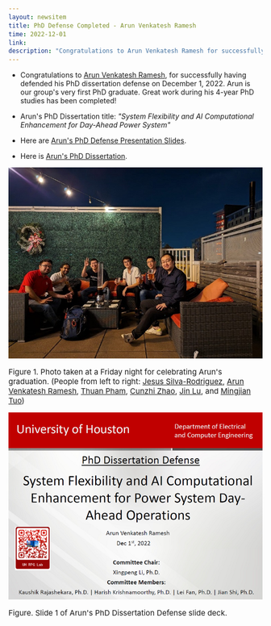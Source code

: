 ```yaml
---
layout: newsitem
title: PhD Defense Completed - Arun Venkatesh Ramesh
time: 2022-12-01
link: 
description: "Congratulations to Arun Venkatesh Ramesh for successfully having defended his PhD dissertation defense on December 1, 2022. Arun is our group's very first PhD graduate. Great work has been done during his 4-year PhD studies!"
---
```


* Congratulations to <a target="_blank" href="/people/Arun-Venkatesh-Ramesh/" class="">Arun Venkatesh Ramesh</a>, for successfully having defended his PhD dissertation defense on December 1, 2022. Arun is our group's very first PhD graduate. Great work during his 4-year PhD studies has been completed!

* Arun's PhD Dissertation title: *"System Flexibility and AI Computational Enhancement for Day-Ahead Power System"*


* Here are <a class="" target="_blank" href="/pdfs/team/2022-12-01_Arun_Presentation.pdf/">Arun's PhD Defense Presentation Slides</a>.

* Here is <a class="" target="_blank" href="/pdfs/team/2022-12-01_Arun_Dissertation.pdf/">Arun's PhD Dissertation</a>.


![](/images/news/2022.12.09_Grp_for-Arun-Grad.jpg)
<p></p>
<span class="text-figure-legend"  style="font-size:15px;">
Figure 1. Photo taken at a Friday night for celebrating Arun's graduation. (People from left to right: <a class="off" href="/people/Jesus-SilvaRodriguez/">Jesus Silva-Rodriguez</a>, <a class="off" href="/people/Arun-Venkatesh-Ramesh/">Arun Venkatesh Ramesh</a>, <a class="off" href="/people/Thuan-Pham/">Thuan Pham</a>, <a class="off" href="/people/Cunzhi-Zhao/">Cunzhi Zhao</a>, <a class="off" href="/people/Jin-Lu/">Jin Lu</a>, and <a class="off" href="/people/Mingjian-Tuo/">Mingjian Tuo</a>)
</span>


![](/images/news/2022.12.01_Defense_Slide-1.PNG)
<p></p>
<span class="text-figure-legend"  style="font-size:15px;">
Figure. Slide 1 of Arun's PhD Dissertation Defense slide deck. 
</span>

